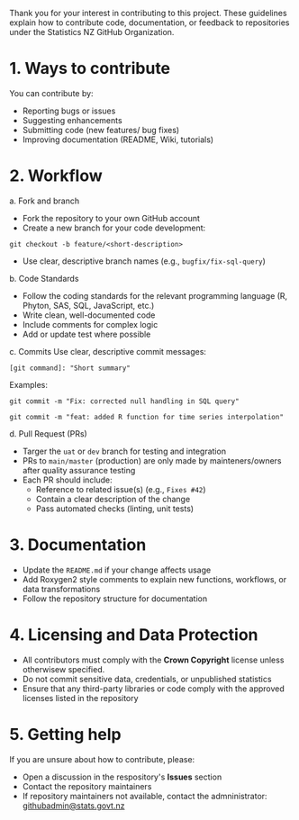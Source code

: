 Thank you for your interest in contributing to this project.
These guidelines explain how to contribute code, documentation, or feedback to repositories under the Statistics NZ GitHub Organization.

# 1. Ways to contribute

You can contribute by:

* Reporting bugs or issues
* Suggesting enhancements
* Submitting code (new features/ bug fixes)
* Improving documentation (README, Wiki, tutorials)

# 2. Workflow
a. Fork and branch
* Fork the repository to your own GitHub account
* Create a new branch for your code development:

```
git checkout -b feature/<short-description>
```

* Use clear, descriptive branch names (e.g., ```bugfix/fix-sql-query```)

b. Code Standards
* Follow the coding standards for the relevant programming language (R, Phyton, SAS, SQL, JavaScript, etc.)
* Write clean, well-documented code
* Include comments for complex logic
* Add or update test where possible

c. Commits
Use clear, descriptive commit messages:
```
[git command]: "Short summary"
```
Examples: 
```
git commit -m "Fix: corrected null handling in SQL query"

git commit -m "feat: added R function for time series interpolation"
```

d. Pull Request (PRs)
* Targer the ```uat``` or ```dev``` branch for testing and integration
* PRs to ```main/master``` (production) are only made by mainteners/owners after quality assurance testing
* Each PR should include:
  - Reference to related issue(s) (e.g., ```Fixes #42```)
  - Contain a clear description of the change
  - Pass automated checks (linting, unit tests)

# 3. Documentation
* Update the ```README.md``` if your change affects usage
* Add Roxygen2 style comments to explain new functions, workflows, or data transformations
* Follow the repository structure for documentation

# 4. Licensing and Data Protection
* All contributors must comply with the **Crown Copyright** license unless otherwisew specified.
* Do not commit sensitive data, credentials, or unpublished statistics
* Ensure that any third-party libraries or code comply with the approved licenses listed in the repository

# 5. Getting help
If you are unsure about how to contribute, please:

* Open a discussion in the respository's **Issues** section
* Contact the repository maintainers
* If repository maintainers not available, contact the admninistrator: githubadmin@stats.govt.nz
